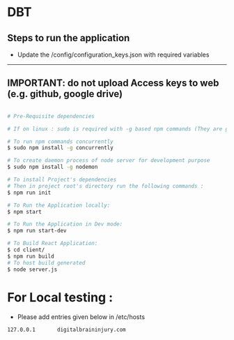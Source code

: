 # DBT

## Steps to run the application
 - Update the /config/configuration_keys.json with required variables
------

## IMPORTANT: do not upload Access keys to web (e.g. github, google drive)
```sh

# Pre-Requisite dependencies

# If on linux : sudo is required with -g based npm commands (They are global dependencies being installed in System)

# To run npm commands concurrently
$ sudo npm install -g concurrently

# To create daemon process of node server for development purpose
$ sudo npm install -g nodemon

# To install Project's dependencies
# Then in project root's directory run the following commands :
$ npm run init

# To Run the Application locally:
$ npm start

# To Run the Application in Dev mode:
$ npm run start-dev

# To Build React Application:
$ cd client/
$ npm run build
# To host build generated
$ node server.js
```
# For Local testing :
 - Please add entries given below in /etc/hosts
```
127.0.0.1       digitalbraininjury.com
```
